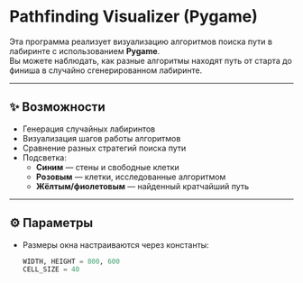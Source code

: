 # Pathfinding Visualizer (Pygame)

Эта программа реализует визуализацию алгоритмов поиска пути в лабиринте с использованием **Pygame**.  
Вы можете наблюдать, как разные алгоритмы находят путь от старта до финиша в случайно сгенерированном лабиринте.

---

## ✨ Возможности
- Генерация случайных лабиринтов
- Визуализация шагов работы алгоритмов
- Сравнение разных стратегий поиска пути
- Подсветка:
  - **Синим** — стены и свободные клетки
  - **Розовым** — клетки, исследованные алгоритмом
  - **Жёлтым/фиолетовым** — найденный кратчайший путь

---

## ⚙️ Параметры
- Размеры окна настраиваются через константы:
  ```python
  WIDTH, HEIGHT = 800, 600
  CELL_SIZE = 40
